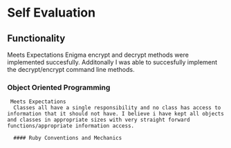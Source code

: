# Self Evaluation

 ## Functionality
   Meets Expectations
     Enigma encrypt and decrypt methods were implemented succesfully. Additonally I was able to succesfully implement the decrypt/encrypt command line methods.
   
  ### Object Oriented Programming
     Meets Expectations 
      Classes all have a single responsibility and no class has access to information that it should not have. I believe i have kept all objects and classes in appropriate sizes with very straight forward functions/appropriate information access. 
      
      #### Ruby Conventions and Mechanics 
      

